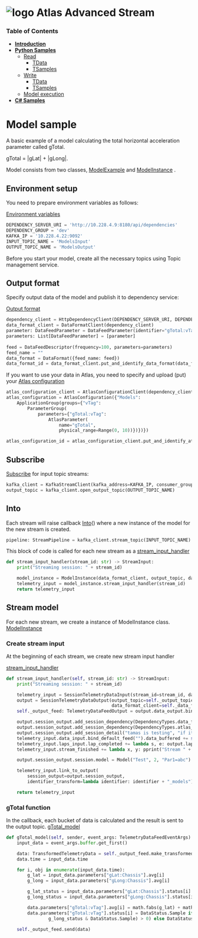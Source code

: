 # ![logo](/Media/branding.png) Atlas Advanced Stream

### Table of Contents
<!--ts-->
- [**Introduction**](../README.md)<br>
- [**Python Samples**](README.md)<br>
  - [Read](read.md#basic-samples-of-read)
    - [TData](read.md#telemetry-data)
    - [TSamples](read.md#telemetry-samples)
  - [Write](write.md#basic-samples-of-write)
    - [TData](write.md#telemetry-data)
    - [TSamples](write.md#telemetry-samples)
  - [Model execution](model.md#model-sample)
- [**C# Samples**](../csharp/README.md)<br>
<!--te-->

# Model sample

A basic example of a model calculating the total horizontal acceleration parameter called gTotal. 

gTotal = |gLat| + |gLong|. 

Model consists from two classes, [ModelExample](./src/Models/ModelExample.py) and [ModelInstance](./src/Models/ModelInstance.py)
.
## Environment setup
You need to prepare environment variables as follows:

[Environment variables](./src/Models/ModelExample.py#L18-L22)
```python
DEPENDENCY_SERVER_URI = 'http://10.228.4.9:8180/api/dependencies'
DEPENDENCY_GROUP = 'dev'
KAFKA_IP = '10.228.4.22:9092'
INPUT_TOPIC_NAME = 'ModelsInput'
OUTPUT_TOPIC_NAME = 'ModelsOutput'
```

Before you start your model, create all the necessary topics using Topic management service.

## Output format 
Specify output data of the model and publish it to dependency service:

[Output format](./src/Models/ModelExample.py#L25-L33)
```python
dependency_client = HttpDependencyClient(DEPENDENCY_SERVER_URI, DEPENDENCY_GROUP)
data_format_client = DataFormatClient(dependency_client)
parameter: DataFeedParameter = DataFeedParameter(identifier="gTotal:vTag", aggregates_enum=[Aggregates.avg])
parameters: List[DataFeedParameter] = [parameter]
    
feed = DataFeedDescriptor(frequency=100, parameters=parameters)
feed_name = ""
data_format = DataFormat({feed_name: feed})
data_format_id = data_format_client.put_and_identify_data_format(data_format)
```

If you want to use your data in Atlas, you need to specify and upload (put) your [Atlas configuration](./src/Models/ModelExample.py#L35-L44)
```python
atlas_configuration_client = AtlasConfigurationClient(dependency_client)
atlas_configuration = AtlasConfiguration({"Models":
    ApplicationGroup(groups={"vTag":
        ParameterGroup(
            parameters={"gTotal:vTag":
                AtlasParameter(
                    name="gTotal",
                    physical_range=Range(0, 10))})})})

atlas_configuration_id = atlas_configuration_client.put_and_identify_atlas_configuration(atlas_configuration)
```

## Subscribe
[Subscribe](./src/Models/ModelExample.py#L46-L47) for input topic streams:

```python
kafka_client = KafkaStreamClient(kafka_address=KAFKA_IP, consumer_group=DEPENDENCY_GROUP)
output_topic = kafka_client.open_output_topic(OUTPUT_TOPIC_NAME)
```

## Into
Each stream will raise callback [Into](./src/Models/ModelExample.py#L58)() where a new instance of the model for the new stream is created.

```python
pipeline: StreamPipeline = kafka_client.stream_topic(INPUT_TOPIC_NAME).into(stream_input_handler)
```

This block of code is called for each new stream as a [stream_input_handler](./src/Models/ModelExample.py#L50-L55)

```python
def stream_input_handler(stream_id: str) -> StreamInput:
    print("Streaming session: " + stream_id)

    model_instance = ModelInstance(data_format_client, output_topic, data_format_id, atlas_configuration_id)
    telemetry_input = model_instance.stream_input_handler(stream_id)
    return telemetry_input
```

## Stream model
For each new stream, we create a instance of ModelInstance class.
[ModelInstance](./src/Models/ModelInstance.py#L14-L25)

### Create stream input
At the beginning of each stream, we create new stream input handler

[stream_input_handler](./src/Models/ModelInstance.py#L27-L48)

```python
def stream_input_handler(self, stream_id: str) -> StreamInput:
    print("Streaming session: " + stream_id)

    telemetry_input = SessionTelemetryDataInput(stream_id=stream_id, data_format_client=self._data_format_client)
    output = SessionTelemetryDataOutput(output_topic=self._output_topic, data_format_id=self._output_data_format_id,
                                        data_format_client=self._data_format_client)
    self._output_feed: TelemetryDataFeedOutput = output.data_output.bind_default_feed()

    output.session_output.add_session_dependency(DependencyTypes.data_format, self._output_data_format_id)
    output.session_output.add_session_dependency(DependencyTypes.atlas_configuration, self._output_atlas_conf_id)
    output.session_output.add_session_detail("tamas is testing", "if it is working")
    telemetry_input.data_input.bind_default_feed("").data_buffered += self.gTotal_model
    telemetry_input.laps_input.lap_completed += lambda s, e: output.laps_output.send(e.lap)
    telemetry_input.stream_finished += lambda x, y: pprint("Stream " + stream_id + " ended.")

    output.session_output.session.model = Model("Test", 2, "Par1=abc")

    telemetry_input.link_to_output(
        session_output=output.session_output,
        identifier_transform=lambda identifier: identifier + "_models")

    return telemetry_input
```
### gTotal function
In the callback, each bucket of data is calculated and the result is sent to the output topic.
[gTotal_model](./src/Models/ModelInstance.py#L50-L67)

```python
def gTotal_model(self, sender, event_args: TelemetryDataFeedEventArgs):
    input_data = event_args.buffer.get_first()

    data: TransformedTelemetryData = self._output_feed.make_transformed_telemetry_data(samples=10, epoch=input_data.epoch)
    data.time = input_data.time

    for i, obj in enumerate(input_data.time):
        g_lat = input_data.parameters["gLat:Chassis"].avg[i]
        g_long = input_data.parameters["gLong:Chassis"].avg[i]

        g_lat_status = input_data.parameters["gLat:Chassis"].status[i]
        g_long_status = input_data.parameters["gLong:Chassis"].status[i]

        data.parameters["gTotal:vTag"].avg[i] = math.fabs(g_lat) + math.fabs(g_long)
        data.parameters["gTotal:vTag"].status[i] = DataStatus.Sample if ((g_lat_status & DataStatus.Sample) > 0 and (
                g_long_status & DataStatus.Sample) > 0) else DataStatus.Missing

    self._output_feed.send(data)
```